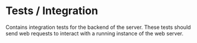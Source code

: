 
# Tests / Integration

Contains integration tests for the backend of the server. These tests should
send web requests to interact with a running instance of the web server.
